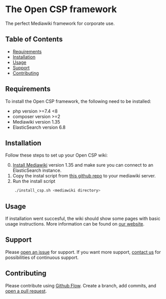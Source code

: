 # The Open CSP framework

The perfect Mediawiki framework for corporate use.

## Table of Contents

- [Requirements](#requirements)
- [Installation](#installation)
- [Usage](#usage)
- [Support](#support)
- [Contributing](#contributing)

## Requirements

To install the Open CSP framework, the following need to be installed:
- php version >=7.4 <8
- composer version >=2
- Mediawiki version 1.35
- ElasticSearch version 6.8

## Installation

Follow these steps to set up your Open CSP wiki:

0. [Install Mediawiki](https://www.mediawiki.org/wiki/Manual:Installing_MediaWiki) version 1.35 and make sure you can connect to an ElasticSearch instance.
1. Copy the instal script from [this github repo](https://raw.githubusercontent.com/Open-CSP/open-csp/main/.github/install_open_csp.sh) to your mediawiki server.
2. Run the install script
```sh
    ./install_csp.sh <mediawiki directory>
```

## Usage

If installation went succesful, the wiki should show some pages with basic usage instructions. More information can be found on [our website](https://open-csp.org).

## Support

Please [open an issue](https://github.com/Open-CSP/open-csp/issues/new) for support.
If you want more support, [contact us](https://wikibase-solutions.com/contact) for possibilities of continuous support.

## Contributing

Please contribute using [Github Flow](https://guides.github.com/introduction/flow/). Create a branch, add commits, and [open a pull request](https://github.com/Open-CSP/open-csp/compare/).
